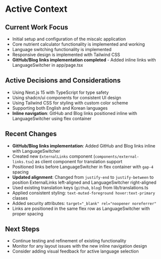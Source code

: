 # Active Context

## Current Work Focus

- Initial setup and configuration of the miscalc application
- Core nutrient calculator functionality is implemented and working
- Language switching functionality is implemented
- Responsive design is implemented with Tailwind CSS
- **GitHub/Blog links implementation completed** - Added inline links with LanguageSwitcher in app/page.tsx

## Active Decisions and Considerations

- Using Next.js 15 with TypeScript for type safety
- Using shadcn/ui components for consistent UI design
- Using Tailwind CSS for styling with custom color scheme
- Supporting both English and Korean languages
- **Inline navigation**: GitHub and Blog links positioned inline with LanguageSwitcher using flex container

## Recent Changes

- **GitHub/Blog links implementation**: Added GitHub and Blog links inline with LanguageSwitcher
- Created new `ExternalLinks` component (`components/external-links.tsx`) as client component for translation support
- Positioned links before LanguageSwitcher in flex container with `gap-4` spacing
- **Updated alignment**: Changed from `justify-end` to `justify-between` to position ExternalLinks left-aligned and LanguageSwitcher right-aligned
- Used existing translation keys (`github`, `blog`) from lib/translations.ts
- Applied consistent styling: `text-muted-foreground hover:text-primary` classes
- Added security attributes: `target="_blank" rel="noopener noreferrer"`
- Links are positioned in the same flex row as LanguageSwitcher with proper spacing

## Next Steps

- Continue testing and refinement of existing functionality
- Monitor for any layout issues with the new inline navigation design
- Consider adding visual feedback for active language selection
